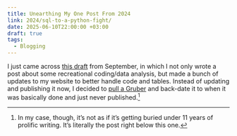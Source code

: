 ```yaml
---
title: Unearthing My One Post From 2024
link: 2024/sql-to-a-python-fight/
date: 2025-06-10T22:00:00 +03:00
draft: true
tags:
  - Blogging
---
```

I just came across [this draft](2024/sql-to-a-python-fight/) from September, in which I not only wrote a post about some recreational coding/data analysis, but made a bunch of updates to my website to better handle code and tables. Instead of updating and publishing it now, I decided to [pull a Gruber](https://daringfireball.net/linked/2025/06/07/long-lost-df-post) and back-date it to when it was basically done and just never published.[^fn]

[^fn]: In my case, though, it’s not as if it’s getting buried under 11 years of prolific writing. It’s literally the post right below this one.
